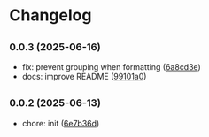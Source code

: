 # Changelog

## <small>0.0.3 (2025-06-16)</small>

* fix: prevent grouping when formatting ([6a8cd3e](https://github.com/czabaj/kubernetes-resource-units/commit/6a8cd3e))
* docs: improve README ([99101a0](https://github.com/czabaj/kubernetes-resource-units/commit/99101a0))

## <small>0.0.2 (2025-06-13)</small>

* chore: init ([6e7b36d](https://github.com/czabaj/kubernetes-resource-units/commit/6e7b36d))
